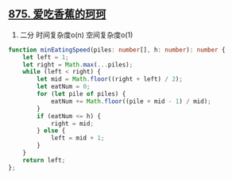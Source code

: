 ## [875. 爱吃香蕉的珂珂](https://leetcode.cn/problems/koko-eating-bananas/)

1. 二分 时间复杂度o(n) 空间复杂度o(1)
```ts
function minEatingSpeed(piles: number[], h: number): number {
    let left = 1;
    let right = Math.max(...piles);
    while (left < right) {
        let mid = Math.floor((right + left) / 2);
        let eatNum = 0;
        for (let pile of piles) {
            eatNum += Math.floor((pile + mid - 1) / mid);
        }
        if (eatNum <= h) {
            right = mid;
        } else {
            left = mid + 1;
        }
    }
    return left;
};
```